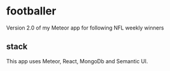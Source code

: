 # footballer
Version 2.0 of my Meteor app for following NFL weekly winners

## stack
This app uses Meteor, React, MongoDb and Semantic UI.
